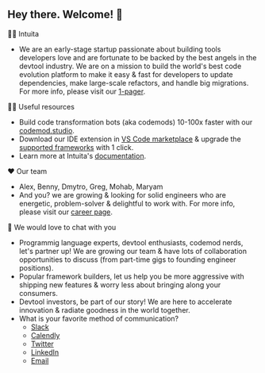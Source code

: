 ## Hey there. Welcome! 👋

🙋‍♀️ Intuita
  - We are an early-stage startup passionate about building tools developers love and are fortunate to be backed by the best angels in the devtool industry. We are on a mission to build the world's best code evolution platform to make it easy & fast for developers to update dependencies, make large-scale refactors, and handle big migrations. For more info, please visit our [1-pager](https://go.intuita.io/1-pager).

👩‍💻 Useful resources 
  - Build code transformation bots (aka codemods) 10-100x faster with our [codemod.studio](https://www.codemod.studio/).
  - Download our IDE extension in [VS Code marketplace](https://marketplace.visualstudio.com/items?itemName=Intuita.intuita-vscode-extension) & upgrade the [supported frameworks](https://github.com/intuita-inc/codemod-registry) with 1 click.
  - Learn more at Intuita's [documentation](https://docs.intuita.io/).

❤ Our team
  - Alex, Benny, Dmytro, Greg, Mohab, Maryam
  - And you? we are growing & looking for solid engineers who are energetic, problem-solver & delightful to work with. For more info, please visit our [career page](https://go.intuita.io/join-us).

🧙 We would love to chat with you
  - Programmig language experts, devtool enthusiasts, codemod nerds, let's partner up! We are growing our team & have lots of collaboration opportunities to discuss (from part-time gigs to founding engineer positions).
  - Popular framework builders, let us help you be more aggressive with shipping new features & worry less about bringing along your consumers. 
  - Devtool investors, be part of our story! We are here to accelerate innovation & radiate goodness in the world together.
  - What is your favorite method of communication?
      - [Slack](https://join.slack.com/t/intuita-inc/shared_invite/zt-1bjj5exxi-95yPfWi71HcO2p_sS5L2wA)
      - [Calendly](https://calendly.com/alex-from-intuita)
      - [Twitter](https://twitter.com/CodeWithIntuita)
      - [LinkedIn](https://www.linkedin.com/company/intuita-inc/)
      - [Email](mailto:hello@intuita.io) 
